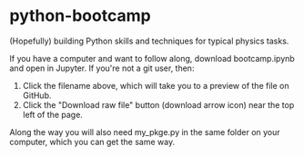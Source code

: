 # python-bootcamp
(Hopefully) building Python skills and techniques for typical physics tasks.

If you have a computer and want to follow along, download bootcamp.ipynb and open in Jupyter. If you're not a git user, then:
1. Click the filename above, which will take you to a preview of the file on GitHub.
2. Click the "Download raw file" button (download arrow icon) near the top left of the page.


Along the way you will also need my_pkge.py in the same folder on your computer, which you can get the same way.
